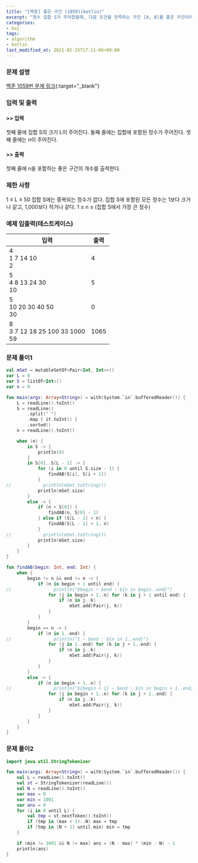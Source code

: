 ```yaml
---
title: "[백준] 좋은 구간 (1059)(kotlin)"
excerpt: "정수 집합 S가 주어졌을때, 다음 조건을 만족하는 구간 [A, B]를 좋은 구간이라고 한다."
categories:
- boj
tags:
- algorithm
- kotlin
last_modified_at: 2021-02-25T17:11:06+09:00
---
```



### 문제 설명
[백준 1059번 문제 링크](https://www.acmicpc.net/problem/1059#description){:target="_blank"}




### 입력 및 출력
#### >> 입력
첫째 줄에 집합 S의 크기 L이 주어진다. 둘째 줄에는 집합에 포함된 정수가 주어진다. 셋째 줄에는 n이 주어진다.



#### >> 출력
첫째 줄에 n을 포함하는 좋은 구간의 개수를 출력한다.





### 제한 사항


1 ≤ L ≤ 50
집합 S에는 중복되는 정수가 없다.
집합 S에 포함된 모든 정수는 1보다 크거나 같고, 1,000보다 작거나 같다.
1 ≤ n ≤ (집합 S에서 가장 큰 정수)




### 예제 입출력(테스트케이스)


|입력|출력|
|-----|------|
|4<br>1 7 14 10<br>2|4|
|5<br>4 8 13 24 30<br>10|5|
|5<br>10 20 30 40 50<br>30|0|
|8<br>3 7 12 18 25 100 33 1000<br>59|1065|




### 문제 풀이1
```kotlin
val mSet = mutableSetOf<Pair<Int, Int>>()
var L = 0
var S = listOf<Int>()
var n = 0

fun main(args: Array<String>) = with(System.`in`.bufferedReader()) {
    L = readLine().toInt()
    S = readLine()
        .split(" ")
        .map { it.toInt() }
        .sorted()
    n = readLine().toInt()

    when (n) {
        in S -> {
            println(0)
        }
        in S[0]..S[L - 1] -> {
            for (i in 0 until S.size - 1) {
                findAB(S[i], S[i + 1])
            }
//            println(mSet.toString())
            println(mSet.size)
        }
        else -> {
            if (n < S[0]) {
                findAB(n, S[0] - 1)
            } else if (S[L - 1] < n) {
                findAB(S[L - 1] + 1, n)
            }
//            println(mSet.toString())
            println(mSet.size)
        }
    }
}

fun findAB(begin: Int, end: Int) {
    when {
        begin != n && end != n -> {
            if (n in begin + 1 until end) {
//                println("$begin ~ $end : ${n in begin..end}")
                for (j in begin + 1..n) for (k in j + 1 until end) {
                    if (n in j..k)
                        mSet.add(Pair(j, k))
                }
            }
        }
        begin == n -> {
            if (n in 1..end) {
//                println("1 ~ $end : ${n in 1..end}")
                for (j in 1..end) for (k in j + 1..end) {
                    if (n in j..k)
                        mSet.add(Pair(j, k))
                }
            }
        }
        else -> {
            if (n in begin + 1..n) {
//                println("${begin + 1} ~ $end : ${n in begin + 1..end}")
                for (j in begin + 1..n) for (k in j + 1..end) {
                    if (n in j..k)
                        mSet.add(Pair(j, k))
                }
            }
        }
    }
}
```




### 문제 풀이2
```kotlin
import java.util.StringTokenizer

fun main(args: Array<String>) = with(System.`in`.bufferedReader()) {
    val L = readLine().toInt()
    val st = StringTokenizer(readLine())
    val N = readLine().toInt()
    var max = 0
    var min = 1001
    var ans = 0
    for (i in 0 until L) {
        val tmp = st.nextToken().toInt()
        if (tmp in (max + 1)..N) max = tmp
        if (tmp in (N + 1) until min) min = tmp
    }

    if (min != 1001 && N != max) ans = (N - max) * (min - N) - 1
    println(ans)
}

```